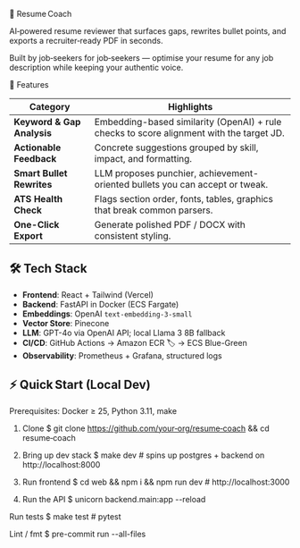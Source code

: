 📄 Resume Coach

AI‑powered resume reviewer that surfaces gaps, rewrites bullet points, and exports a recruiter‑ready PDF in seconds.

Built by job‑seekers for job‑seekers — optimise your resume for any job description while keeping your authentic voice.

🚀 Features

| Category | Highlights |
|----------|------------|
| **Keyword & Gap Analysis** | Embedding-based similarity (OpenAI) + rule checks to score alignment with the target JD. |
| **Actionable Feedback** | Concrete suggestions grouped by skill, impact, and formatting. |
| **Smart Bullet Rewrites** | LLM proposes punchier, achievement-oriented bullets you can accept or tweak. |
| **ATS Health Check** | Flags section order, fonts, tables, graphics that break common parsers. |
| **One-Click Export** | Generate polished PDF / DOCX with consistent styling. |

## 🛠️ Tech Stack

- **Frontend**: React + Tailwind (Vercel)
- **Backend**: FastAPI in Docker (ECS Fargate)
- **Embeddings**: OpenAI `text-embedding-3-small`
- **Vector Store**: Pinecone
- **LLM**: GPT-4o via OpenAI API; local Llama 3 8B fallback
- **CI/CD**: GitHub Actions → Amazon ECR 🏷️ → ECS Blue-Green
- **Observability**: Prometheus + Grafana, structured logs

## ⚡ Quick Start (Local Dev)
Prerequisites: Docker ≥ 25, Python 3.11, make
1. Clone
$ git clone https://github.com/your‑org/resume‑coach && cd resume‑coach

2. Bring up dev stack
$ make dev   # spins up postgres + backend on http://localhost:8000

3. Run frontend
$ cd web && npm i && npm run dev  # http://localhost:3000

4. Run the API
$ unicorn backend.main:app --reload

Run tests
$ make test   # pytest

Lint / fmt
$ pre-commit run --all-files
